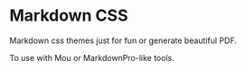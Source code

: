 # Markdown CSS

Markdown css themes just for fun or generate beautiful PDF.

To use with Mou or MarkdownPro-like tools.
